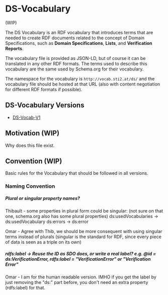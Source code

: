 # DS-Vocabulary

(WIP)

The DS Vocabulary is an RDF vocabulary that introduces terms that are needed to create RDF documents related to the concept of Domain Specifications, such as **Domain Specifications**, **Lists**, and **Verification Reports**.

The vocabulary file is provided as JSON-LD, but of course it can be translated in any other RDF formats. The terms used to describe this vocabulary are the same used by Schema.org for their vocabulary.

The namespace for the vocabulary is `http://vocab.sti2.at/ds/` and the vocabulary file should be hosted at that URL (also with content negotiation for different RDF formats if possible).

## DS-Vocabulary Versions

* [DS-Vocab-V1](DS-Vocab-V1/README.md)

## Motivation (WIP)

Why does this file exist.

## Convention (WIP)

Basic rules for the Vocabulary that should be followed in all versions.

### Naming Convention

##### Plural or singular property names?

Thibault - some properties in plural form could be singular: (not sure on that one, schema.org also has some plural properties)   ds:usedVocabularies -> ds:usedVocabulary  ds:errors -> ds:error

Omar - Agree with Thib, we should be more consequent with using singular terms instead of plurals (singular is the standard for RDF, since every piece of data is seen as a triple on its own)

##### rdfs:label -> Reuse the ID as SDO does, or write a real label? e.g. @id = ds:VerificationError, rdfs:label = "VerificationError" or "Verification Error"

Omar - I am for the human readable version. IMHO if you get the label by just removing the "ds:" part before, you don't need an extra property (rdfs:label) for that.

